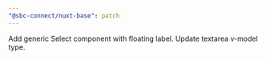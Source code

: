 ```yaml
---
"@sbc-connect/nuxt-base": patch
---
```


Add generic Select component with floating label. Update textarea v-model type.
